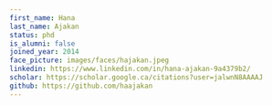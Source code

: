 ```yaml
---
first_name: Hana
last_name: Ajakan
status: phd
is_alumni: false
joined_year: 2014
face_picture: images/faces/hajakan.jpeg
linkedin: https://www.linkedin.com/in/hana-ajakan-9a4379b2/
scholar: https://scholar.google.ca/citations?user=jalwnN8AAAAJ
github: https://github.com/haajakan
---
```

